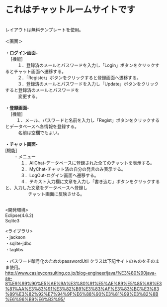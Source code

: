 # これはチャットルームサイトです
<br>
レイアウトは無料テンプレートを使用。
<br><br>
＜画面＞<br><br>
<b>・ログイン画面-</b><br>
  　[機能]<br>
    　　１．登録済のメールとパスワードを入力し「Login」ボタンをクリックするとチャット画面へ遷移する。<br>
    　　２．「Register」ボタンをクリックすると登録画面へ遷移する。<br>
    　　３．登録済のメールとパスワードを入力し「Update」ボタンをクリックすると登録済のメールとパスワードを<br>　　　変更する。<br>
    <br>
<b>・登録画面-</b><br>
  　[機能]<br>
    　　１．メール、パスワードと名前を入力し「Regist」ボタンをクリックするとデータベースへ各情報を登録する。<br>　　　名前は空欄でもよい。<br><br>
<b>・チャット画面-</b><br>
 [機能]<br>
　　・メニュー<br>
   　　　１．AllChat-データベースに登録された全てのチャットを表示する。<br>
   　　　２．MyChat-チャット済の自分の発言のみ表示する。<br>
   　　　３．LogOut-ログイン画面へ遷移する。<br>
   　　　４．テキスト入力欄に文章を入力し「書き込む」ボタンをクリックすると、入力した文章をデータベースへ登録し<br>
         　　　チャット画面に反映させる。<br><br>
        
<開発環境><br>
Eclipse(4.6.2)<br>
Sqlite3<br>

<ライブラリ><br>
・jackson<br>
・sqlite-jdbc<br>
・taglibs<br>
<br>
・パスワード暗号化のためのpasswordUtil クラスは下記サイトのものをそのまま使用。<br>
http://www.casleyconsulting.co.jp/blog-engineer/java/%E3%80%90java-se-8%E9%99%90%E5%AE%9A%E3%80%91%E5%AE%89%E5%85%A8%E3%81%AA%E3%83%91%E3%82%B9%E3%83%AF%E3%83%BC%E3%83%89%E3%82%92%E7%94%9F%E6%88%90%E3%81%99%E3%82%8B%E6%96%B9%E6%B3%95/<br>
<br>
